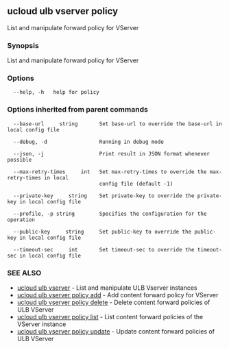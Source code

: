 

## ucloud ulb vserver policy

List and manipulate forward policy for VServer

### Synopsis

List and manipulate forward policy for VServer

### Options

```
  --help, -h   help for policy 

```

### Options inherited from parent commands

```
  --base-url     string       Set base-url to override the base-url in local config file 

  --debug, -d                 Running in debug mode 

  --json, -j                  Print result in JSON format whenever possible 

  --max-retry-times     int   Set max-retry-times to override the max-retry-times in local
                              config file (default -1) 

  --private-key     string    Set private-key to override the private-key in local config file 

  --profile, -p string        Specifies the configuration for the operation 

  --public-key     string     Set public-key to override the public-key in local config file 

  --timeout-sec     int       Set timeout-sec to override the timeout-sec in local config file 

```

### SEE ALSO

* [ucloud ulb vserver](developer/cli/cmd/ucloud/ulb/vserver)	 - List and manipulate ULB Vserver instances
* [ucloud ulb vserver policy add](developer/cli/cmd/ucloud/ulb/vserver/policy/add)	 - Add content forward policy for VServer
* [ucloud ulb vserver policy delete](developer/cli/cmd/ucloud/ulb/vserver/policy/delete)	 - Delete content forward policies of ULB VServer
* [ucloud ulb vserver policy list](developer/cli/cmd/ucloud/ulb/vserver/policy/list)	 - List content forward policies of the VServer instance
* [ucloud ulb vserver policy update](developer/cli/cmd/ucloud/ulb/vserver/policy/update)	 - Update content forward policies of ULB VServer

